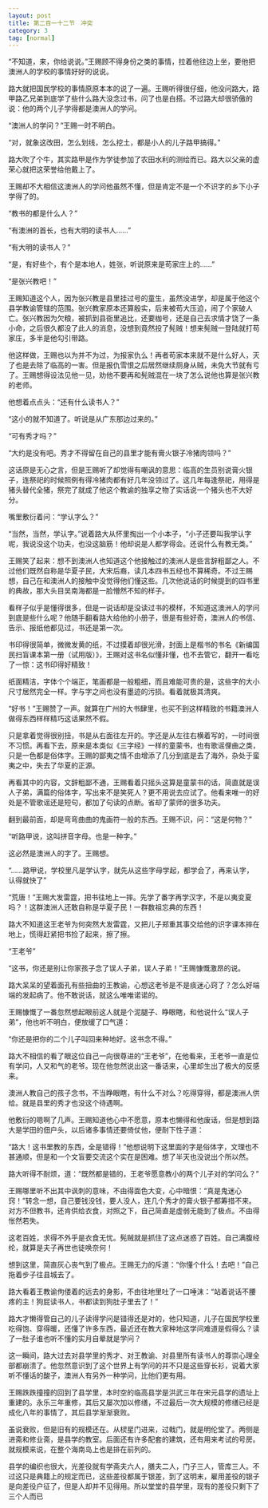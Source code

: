```yaml
---
layout: post
title: 第二百一十二节　冲突
category: 3
tag: [normal]
---
```


“不知道，来，你给说说。”王赐顾不得身份之类的事情，拉着他往边上坐，要他把澳洲人的学校的事情好好的说说。

路大就把国民学校的事情原原本本的说了一遍。王赐听得很仔细，他没问路大，路甲路乙兄弟到底学了些什么路大没念过书，问了也是白搭。不过路大却很骄傲的说：他的两个儿子学得都是澳洲人的学问。

“澳洲人的学问？”王赐一时不明白。

“对，就象这改田，怎么划线，怎么挖土，都是小人的儿子路甲搞得。”

路大吹了个牛，其实路甲是作为学徒参加了农田水利的测绘而已。路大以父亲的虚荣心就把这荣誉给他戴上了。

王赐却不大相信这澳洲人的学问他虽然不懂，但是肯定不是一个不识字的乡下小子学得了的。

“教书的都是什么人？”

“有澳洲的首长，也有大明的读书人……”

“有大明的读书人？”

“是，有好些个，有个是本地人，姓张，听说原来是苟家庄上的……”

“是张兴教吧！”

王赐知道这个人，因为张兴教是县里挂过号的童生，虽然没进学，却是属于他这个县学教谕管辖的范围。张兴教家原本还算殷实，后来被苟大压迫，闹了个家破人亡。张兴教因为欠粮，被抓到县衙里追比，还要枷号，还是自己去求情才饶了一条小命，之后很久都没了此人的消息，没想到竟然投了髡贼！想来髡贼一登陆就打苟家庄，多半是他勾引带路。

他这样做，王赐也以为并不为过，为报家仇么！再者苟家本来就不是什么好人，灭了也是去除了临高的一害。但是报仇雪恨之后居然继续厕身从贼，未免大节就有亏了。王赐想得设法见他一见，劝他不要再和髡贼混在一块了怎么说他也算是张兴教的老师。

他想着点点头：“还有什么读书人？”

“这小的就不知道了。听说是从广东那边过来的。”

“可有秀才吗？”

“大约是没有吧。秀才不得留在自己的县里才能有膏火银子冷猪肉领吗？”

这话原是无心之言，但是王赐听了却觉得有嘲讽的意思：临高的生员别说膏火银子，连祭祀的时候照例有得冷猪肉都有好几年没领过了。这几年每逢祭祀，用得是猪头替代全猪，祭完了就成了他这个教谕的独享之物了实话说一个猪头也不大好分。

嘴里敷衍着问：“学认字么？”

“当然，当然，学认字。”说着路大从怀里掏出一个小本子，“小子还要叫我学认字呢，我说没这个功夫，也没这脑筋！他却说是人都学得会。还说什么有教无类。”

王赐笑了起来：想不到澳洲人也知道这个他接触过的澳洲人是些言辞粗鄙之人。不过他们既然自称是华夏子民，大宋后裔，读几本四书五经也不算稀奇。不过王赐想，自己在和澳洲人的接触中没觉得他们懂这些。几次他说话的时候提到的四书里的典故，那大头目吴南海都是一脸懵然不知的样子。

看样子似乎是懂得很多，但是一说话却是没读过书的模样，不知道这澳洲人的学问到底是些什么呢？他随手翻看路大给他的小册子，很是有些好奇，澳洲人的书信、告示、报纸他都见过，书还是第一次。

书印得很简单，微微发黄的纸，不过摸着却很光滑，封面上是楷书的书名《新编国民扫盲课本第一册（试用版）》，王赐对这书名似懂非懂，也不去管它，翻开一看吃了一惊：这书印得好精致！

纸面精洁，字体个个端正，笔画都是一般粗细，而且难能可贵的是，这些字的大小尺寸居然完全一样。字与字之间也没有墨迹的污损。看着就极其清爽。

“好书！”王赐赞了一声。就算在广州的大书肆里，也买不到这样精致的书籍澳洲人做得东西样样精巧这话果然不假。

只是拿着觉得很别扭，书是从右面往左开的。字还是从左往右横着写的，一时间很不习惯。再看下去，原来是本类似《三字经》一样的童蒙书，也有歌谣俚曲之类，只是一色都是俗体字。王赐的鄙夷之情不由增添了几分到底是去了海外，杂处于蛮夷之中，失去了华夏的正源。

再看其中的内容，文辞粗鄙不通，王赐看着只摇头这算是童蒙书的话，简直就是误人子弟，满篇的俗体字，写出来不是笑死人？更不用说去应试了。他看来唯一的好处是不管歌谣还是短句，都加了句读的点断。省却了蒙师的很多功夫。

翻到最前面，却是弯弯曲曲的鬼画符一般的东西。王赐不识，问：“这是何物？”

“听路甲说，这叫拼音字母。也是一种字。”

这必然是澳洲人的字了。王赐想。

“……路甲说，学校里凡是学认字，就先从这些字母学起，都学会了，再来认字，认得就快了”

“荒唐！”王赐大发雷霆，把书往地上一摔。先学了番字再学汉字，不是以夷变夏吗？！这群澳洲人还敢自称是华夏子民！一群数祖忘典的东西！

路大不知道这王老爷为何突然大发雷霆，又把儿子郑重其事交给他的识字课本摔在地上，慌得赶紧把书捡了起来，擦了擦。

“王老爷”

“这书，你还是别让你家孩子念了误人子弟，误人子弟！”王赐慷慨激昂的说。

路大呆呆的望着面孔有些扭曲的王教谕，心想这老爷是不是痰迷心窍了？怎么好端端的发起病了。他不敢说话，就这么唯唯诺诺的。

王赐慷慨了一番忽然想起眼前这人就是个泥腿子、睁眼瞎，和他说什么“误人子弟”，他也听不明白，便放缓了口气道：

“你还是把你的二个儿子叫回来种地好。这书念不得。”

路大不相信的看了眼这位自己一向很尊进的“王老爷”，在他看来，王老爷一直是位有学问，人又和气的老爷。现在他忽然说出这一番话来，心里却生出了极大的反感来。

澳洲人教自己的孩子念书，不当睁眼瞎，有什么不对么？吃得穿得，都是澳洲人供给。就是县里的秀才也没这个待遇啊。

他敷衍的嗯啊了几声。王赐知道他心中不愿意，原本也懒得和他废话，但是想到路大是学田的佃户头，以后诸多事情还要倚仗他，便耐下性子道：

“路大！这书里教的东西，全是错得！”他想说明下这里面的字是俗体字，文理也不甚通顺，但是和一个文盲要交流这个实在是困难。想了半天也没说出个所以然。

路大听得不耐烦，道：“既然都是错的，王老爷愿意教小的两个儿子对的学问么？”

王赐哪里听不出其中讽刺的意味，不由得面色大变，心中暗恨：“真是鬼迷心窍！”转念一想，自己要钱没钱，要人没人，连几个秀才的膏火银子都筹措不来。对方不但教书，还肯供给衣食，对照之下，自己简直是虚弱无能到了极点。不由得怅然若失。

这老百姓，求得不外乎是衣食无忧。髡贼就是抓住了这点迷惑了百姓。自己满腹经纶，就算是夫子再世也徒唤奈何！

想到这里，简直灰心丧气到了极点。王赐无力的斥道：“你懂个什么！去吧！”自己拖着步子往县城去了。

路大看着王教谕佝偻着的远去的身影，不由往地里吐了一口唾沫：“站着说话不腰疼的主！狗屁读书人，书都读到狗肚子里去了！”

路大才懒得管自己的儿子读得学问是错得还是对的，他只知道，儿子在国民学校里吃得饱、穿得暖，还懂了许多东西，最近还在教大家种地这学问难道是假得么？读了一肚子谁也听不懂的实月自晕就是学问？

这一瞬间，路大过去对县学里的秀才、对王教谕、对县里所有读书人的尊崇心理全部都崩溃了。他忽然意识到了这个世界上有学问的并不只是这些穿长衫，说着大家听不懂话的酸子，澳洲人有另外一种学问，比他们更有用。

王赐跌跌撞撞的回到了县学里，本时空的临高县学是洪武三年在宋元县学的遗址上重建的。永乐三年重修，其后又屡次加以修缮，不过最后一次大规模的修缮已经是成化八年的事情了，其后县学渐渐衰败。

虽说衰败，但是旧有的规模还在。从棂星门进来，过戟门，就是明伦堂了。两侧是进斋和修业斋，是县学的教室。后面还有许多配套的建筑，还有用来考试的号房。就规模来说，在整个海南岛上也是排在前列的。

县学的编织也很大，光差役就有学斋夫六人，膳夫二人，门子三人，管库三人。不过这只是典籍上的规定而已，这些差役都属于银差，到了这明末，雇用差役的银子是向差役户征了，但是人却并不见得用。所以堂堂的县学里，现有的差役只剩下了三个人而已